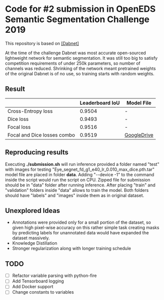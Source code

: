 # Code for #2 submission in OpenEDS Semantic Segmentation Challenge 2019

This repository is based on [[Dabnet]](https://github.com/Reagan1311/DABNet)

At the time of the challenge Dabnet was most accurate open-sourced lightweight network for semantic segmentation. It was still too big to satisfy competition requirements of under 250k parameters, so number of channels was reduced. Shrinking of the network meant pretrained weights of the original Dabnet is of no use, so training starts with random weights.

## Result

|                                 | Leaderboard IoU | Model File |
|---------------------------------|------------|------------|
| Cross-Entropy loss              | 0.9504     | -          |
| Dice loss                       | 0.9493     | -          |
| Focal loss                      | 0.9516     | -          |
| Focal and Dice losses combo     | 0.9519     | [GoogleDrive](https://drive.google.com/open?id=1qoYYChJ0paJIRmpbfrJlATsmZndAi7T7)           |

## Reproducing results

Executing **./submission.sh** will run inference provided a folder named "test" with images for testing "Eye_segnet_fd_g1_e40_lr_0.010_max_dice.pth.tar" model file are placed in folder **data**. Adding "--device -1" to the command inside the script would run the script on CPU. Zipped file for submission should be in "data" folder after running inference. After placing "train" and "validation" folders inside "data" allows to train the model. Both folders should have "labels" and "images" inside them as in original dataset.

## Unexplored Ideas
- Annotations were provided only for a small portion of the dataset, so given high pixel-wise accuracy on this rather simple task creating masks by predicting labels for unannotated data would have expanded the dataset massively. 
- Knowledge Distillation
- Stronger regularization along with longer training schedule

## TODO
- [ ] Refactor variable parsing with python-fire
- [ ] Add Tensorboard logging
- [ ] Add Docker support
- [ ] Change constants to variables

